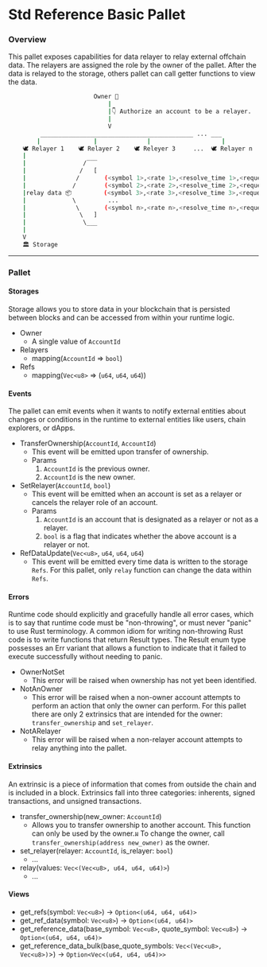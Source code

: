 # Std Reference Basic Pallet

### Overview

This pallet exposes capabilities for data relayer to relay external offchain data.
The relayers are assigned the role by the owner of the pallet. After the data is relayed to the storage, others pallet can call getter functions to view the data.

```sh
                        Owner 👑
                            |
                            |👇 Authorize an account to be a relayer.
                            |
                            V
         ___________________________________________ ... ___
        |               |              |                    |
    🕊 Relayer 1    🕊 Relayer 2    🕊 Releyer 3     ...  🕊 Relayer n
    |
    |                /‾‾‾
    |               /   [
    |              /       (<symbol 1>,<rate 1>,<resolve_time 1>,<request_id 1>),
    |             /        (<symbol 2>,<rate 2>,<resolve_time 2>,<request_id 2>),
    |relay data 📦         (<symbol 3>,<rate 3>,<resolve_time 3>,<request_id 3>),
    |             \         ...
    |              \       (<symbol n>,<rate n>,<resolve_time n>,<request_id n>),
    |               \   ]
    |                \___
    |
    V
    🏛 Storage
```

---

### Pallet

#### Storages

Storage allows you to store data in your blockchain that is persisted between blocks and can be accessed from within your runtime logic.

- Owner
  - A single value of `AccountId`
- Relayers
  - mapping(`AccountId` => `bool`)
- Refs
  - mapping(`Vec<u8>` => (`u64`, `u64`, `u64`))

#### Events

The pallet can emit events when it wants to notify external entities about changes or conditions in the runtime to external entities like users, chain explorers, or dApps.

- TransferOwnership(`AccountId`, `AccountId`)
  - This event will be emitted upon transfer of ownership.
  - Params
    1. `AccountId` is the previous owner.
    2. `AccountId` is the new owner.
- SetRelayer(`AccountId`, `bool`)
  - This event will be emitted when an account is set as a relayer or cancels the relayer role of an account.
  - Params
    1. `AccountId` is an account that is designated as a relayer or not as a relayer.
    2. `bool` is a flag that indicates whether the above account is a relayer or not.
- RefDataUpdate(`Vec<u8>`, `u64`, `u64`, `u64`)
  - This event will be emitted every time data is written to the storage `Refs`. For this pallet, only `relay` function can change the data within `Refs`.

#### Errors

Runtime code should explicitly and gracefully handle all error cases, which is to say that runtime code must be "non-throwing", or must never "panic" to use Rust terminology. A common idiom for writing non-throwing Rust code is to write functions that return Result types. The Result enum type possesses an Err variant that allows a function to indicate that it failed to execute successfully without needing to panic.

- OwnerNotSet
  - This error will be raised when ownership has not yet been identified.
- NotAnOwner
  - This error will be raised when a non-owner account attempts to perform an action that only the owner can perform. For this pallet there are only 2 extrinsics that are intended for the owner: `transfer_ownership` and `set_relayer`.
- NotARelayer
  - This error will be raised when a non-relayer account attempts to relay anything into the pallet.

#### Extrinsics

An extrinsic is a piece of information that comes from outside the chain and is included in a block. Extrinsics fall into three categories: inherents, signed transactions, and unsigned transactions.

- transfer_ownership(new_owner: `AccountId`)
  - Allows you to transfer ownership to another account. This function can only be used by the owner.ม To change the owner, call `transfer_ownership(address new_owner)` as the owner.
- set_relayer(relayer: `AccountId`, is_relayer: `bool`)
  - ...
- relay(values: `Vec<(Vec<u8>, u64, u64, u64)>`)
  - ...

#### Views

- get_refs(symbol: `Vec<u8>`) -> `Option<(u64, u64, u64)>`
- get_ref_data(symbol: `Vec<u8>`) -> `Option<(u64, u64)>`
- get_reference_data(base_symbol: `Vec<u8>`, quote_symbol: `Vec<u8>`) -> `Option<(u64, u64, u64)> `
- get_reference_data_bulk(base_quote_symbols: `Vec<(Vec<u8>, Vec<u8>)`>) -> `Option<Vec<(u64, u64, u64)>>`
